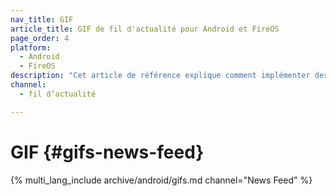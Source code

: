 ```yaml
---
nav_title: GIF
article_title: GIF de fil d'actualité pour Android et FireOS
page_order: 4
platform: 
  - Android
  - FireOS
description: "Cet article de référence explique comment implémenter des GIF dans le fil d'actualité dans votre application Android ou FireOS."
channel:
  - fil d’actualité

---
```


# GIF {#gifs-news-feed}

{% multi_lang_include archive/android/gifs.md channel="News Feed" %}

